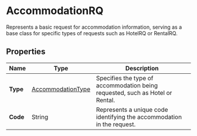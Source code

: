 # AccommodationRQ

Represents a basic request for accommodation information, 
serving as a base class for specific types of requests such as HotelRQ or RentalRQ.

## Properties

| Name | Type | Description |
|------|------|-------------|
| **Type** | [AccommodationType](/docs/apis/for-sellers/connectors-pull-developers-api/api-reference/accommodationtype) | Specifies the type of accommodation being requested, such as Hotel or Rental. |
| **Code** | String | Represents a unique code identifying the accommodation in the request. |
